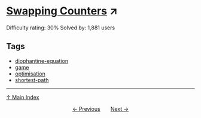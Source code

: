 # [Swapping Counters](https://projecteuler.net/problem=321) ↗️

Difficulty rating: 30%
Solved by: 1,881 users
## Tags

- [diophantine-equation](../tags/diophantine-equation.md)
- [game](../tags/game.md)
- [optimisation](../tags/optimisation.md)
- [shortest-path](../tags/shortest-path.md)



---

[↑ Main Index](../README.md)


<div align=center><a href='320.md'>← Previous</a> &nbsp;&nbsp; &nbsp;&nbsp;  <a href='322.md'>Next →</a></div>
